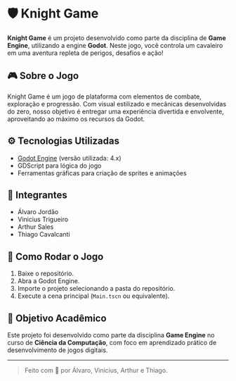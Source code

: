 # 🛡️ Knight Game

**Knight Game** é um projeto desenvolvido como parte da disciplina de **Game Engine**, utilizando a engine **Godot**. Neste jogo, você controla um cavaleiro em uma aventura repleta de perigos, desafios e ação!

## 🎮 Sobre o Jogo

Knight Game é um jogo de plataforma com elementos de combate, exploração e progressão. Com visual estilizado e mecânicas desenvolvidas do zero, nosso objetivo é entregar uma experiência divertida e envolvente, aproveitando ao máximo os recursos da Godot.

## ⚙️ Tecnologias Utilizadas

- [Godot Engine](https://godotengine.org/) (versão utilizada: 4.x)
- GDScript para lógica do jogo
- Ferramentas gráficas para criação de sprites e animações

## 👥 Integrantes

- Álvaro Jordão  
- Vinicius Trigueiro  
- Arthur Sales  
- Thiago Cavalcanti

## 🚀 Como Rodar o Jogo

1. Baixe o repositório.
2. Abra a Godot Engine.
3. Importe o projeto selecionando a pasta do repositório.
4. Execute a cena principal (`Main.tscn` ou equivalente).

## 📌 Objetivo Acadêmico

Este projeto foi desenvolvido como parte da disciplina **Game Engine** no curso de **Ciência da Computação**, com foco em aprendizado prático de desenvolvimento de jogos digitais.

---

> Feito com 💙 por Álvaro, Vinicius, Arthur e Thiago.
